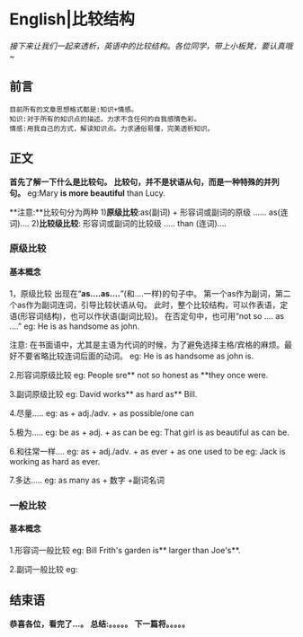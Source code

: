 # English|比较结构
*接下来让我们一起来透析，英语中的比较结构。各位同学，带上小板凳，要认真哦~*

## 前言
    目前所有的文章思想格式都是:知识+情感。
    知识:对于所有的知识点的描述。力求不含任何的自我感情色彩。
    情感:用我自己的方式，解读知识点。力求通俗易懂，完美透析知识。

## 正文
**首先了解一下什么是比较句。**
**比较句，并不是状语从句，而是一种特殊的并列句。**
eg:Mary **is more beautiful** than Lucy.

**注意:**比较句分为两种
1)**原级比较**:as(副词) + 形容词或副词的原级 ...... as(连词)....
2)**比较级比较**: 形容词或副词的比较级 ..... than (连词)....

### 原级比较
#### 基本概念
1，原级比较
出现在“**as....as....**”(和....一样)的句子中。
第一个as作为副词，第二个as作为副词连词，引导比较状语从句。
此时，整个比较结构，可以作表语，定语(形容词结构)，也可以作状语(副词比较)。
在否定句中，也可用“not so .... as ....”
eg: He is as handsome as john.

注意: 在书面语中，尤其是主语为代词的时候，为了避免选择主格/宾格的麻烦。最好不要省略比较连词后面的动词。
eg: He is as handsome as john is.

2.形容词原级比较
eg: People sre** not so honest as **they once were.

3.副词原级比较
eg: David works** as hard as** Bill.

4.尽量.....
eg:  as + adj./adv. + as possible/one can

5.极为.....
eg: be as + adj. + as can be
eg: That girl is as beautiful as can be.

6.和往常一样....
eg: as + adj./adv. + as ever + as one used to be
eg: Jack is working  as hard as ever.

7.多达.....
eg: as many as  + 数字 +副词名词

### 一般比较
#### 基本概念
1.形容词一般比较
eg: Bill Frith's garden is** larger than Joe's**.

2.副词一般比较
eg: 








## 结束语
 **恭喜各位，看完了...。**
**总结:。。。。。**
**下一篇将。。。。。**








